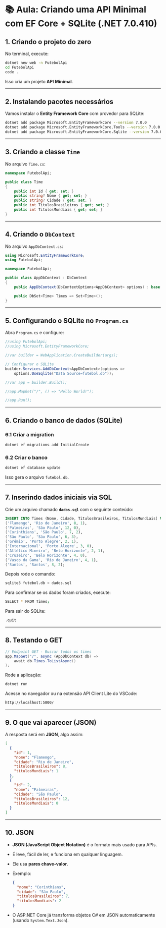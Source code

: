 # 📚 Aula: Criando uma API Minimal com EF Core + SQLite (.NET 7.0.410)

## 1. Criando o projeto do zero

No terminal, execute:

```bash
dotnet new web -n FutebolApi
cd FutebolApi
code .
```

Isso cria um projeto **API Minimal**.

---

## 2. Instalando pacotes necessários

Vamos instalar o **Entity Framework Core** com provedor para SQLite:

```bash
dotnet add package Microsoft.EntityFrameworkCore --version 7.0.0
dotnet add package Microsoft.EntityFrameworkCore.Tools --version 7.0.0
dotnet add package Microsoft.EntityFrameworkCore.Sqlite --version 7.0.0
``` 

---

## 3. Criando a classe `Time`

No arquivo `Time.cs`:

```csharp
namespace FutebolApi;

public class Time
{
    public int Id { get; set; }
    public string? Nome { get; set; }
    public string? Cidade { get; set; }
    public int TitulosBrasileiros { get; set; }
    public int TitulosMundiais { get; set; }
}
```

---

## 4. Criando o `DbContext`

No arquivo `AppDbContext.cs`:

```csharp
using Microsoft.EntityFrameworkCore;
using FutebolApi;

namespace FutebolApi;

public class AppDbContext : DbContext
{
    public AppDbContext(DbContextOptions<AppDbContext> options) : base(options) { }

    public DbSet<Time> Times => Set<Time>();
}
```

---

## 5. Configurando o SQLite no `Program.cs`

Abra `Program.cs` e configure:

```csharp
//using FutebolApi;
//using Microsoft.EntityFrameworkCore;

//var builder = WebApplication.CreateBuilder(args);

// Configurar o SQLite
builder.Services.AddDbContext<AppDbContext>(options =>
    options.UseSqlite("Data Source=futebol.db"));

//var app = builder.Build();

//app.MapGet("/", () => "Hello World!");

//app.Run();
```

---

## 6. Criando o banco de dados (SQLite)

### 6.1 Criar a migration

```bash
dotnet ef migrations add InitialCreate
```

### 6.2 Criar o banco

```bash
dotnet ef database update
```

Isso gera o arquivo `futebol.db`.

---

## 7. Inserindo dados iniciais via SQL

Crie um arquivo chamado **`dados.sql`** com o seguinte conteúdo:

```sql
INSERT INTO Times (Nome, Cidade, TitulosBrasileiros, TitulosMundiais) VALUES
('Flamengo', 'Rio de Janeiro', 8, 1),
('Palmeiras', 'São Paulo', 12, 0),
('Corinthians', 'São Paulo', 7, 2),
('São Paulo', 'São Paulo', 6, 3),
('Grêmio', 'Porto Alegre', 2, 1),
('Internacional', 'Porto Alegre', 3, 0),
('Atlético Mineiro', 'Belo Horizonte', 2, 1),
('Cruzeiro', 'Belo Horizonte', 4, 0),
('Vasco da Gama', 'Rio de Janeiro', 4, 1),
('Santos', 'Santos', 8, 2);
```

Depois rode o comando:

```bash
sqlite3 futebol.db < dados.sql
```

Para confirmar se os dados foram criados, execute:

```bash
SELECT * FROM Times;
```

Para sair do SQLite:

```bash
.quit
```

---

## 8. Testando o GET

```csharp
// Endpoint GET - Buscar todos os times
app.MapGet("/", async (AppDbContext db) =>
    await db.Times.ToListAsync()
);
```

Rode a aplicação:

```bash
dotnet run
```

Acesse no navegador ou na extensão API Client Lite do VSCode:

```
http://localhost:5000/
```

---

## 9. O que vai aparecer (JSON)

A resposta será em **JSON**, algo assim:

```json
[
  {
    "id": 1,
    "nome": "Flamengo",
    "cidade": "Rio de Janeiro",
    "titulosBrasileiros": 8,
    "titulosMundiais": 1
  },
  {
    "id": 2,
    "nome": "Palmeiras",
    "cidade": "São Paulo",
    "titulosBrasileiros": 12,
    "titulosMundiais": 0
  }
]
```

---

## 10. JSON

* **JSON (JavaScript Object Notation)** é o formato mais usado para APIs.
* É leve, fácil de ler, e funciona em qualquer linguagem.
* Ele usa **pares chave-valor**.
* Exemplo:

  ```json
  {
    "nome": "Corinthians",
    "cidade": "São Paulo",
    "titulosBrasileiros": 7,
    "titulosMundiais": 2
  }
  ```
* O ASP.NET Core já transforma objetos C# em JSON automaticamente (usando `System.Text.Json`).
